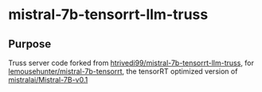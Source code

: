 # mistral-7b-tensorrt-llm-truss

## Purpose 
Truss server code forked from [htrivedi99/mistral-7b-tensorrt-llm-truss](htrivedi99/mistral-7b-tensorrt-llm-truss), for [lemousehunter/mistral-7b-tensorrt](https://huggingface.co/lemousehunter/mistral-7b-tensorrt/tree/main), the tensorRT optimized version of [mistralai/Mistral-7B-v0.1](https://huggingface.co/mistralai/Mistral-7B-v0.1)
